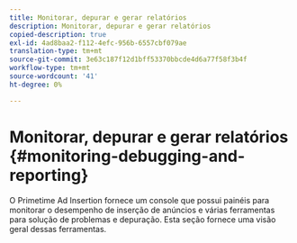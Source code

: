 ```yaml
---
title: Monitorar, depurar e gerar relatórios
description: Monitorar, depurar e gerar relatórios
copied-description: true
exl-id: 4ad8baa2-f112-4efc-956b-6557cbf079ae
translation-type: tm+mt
source-git-commit: 3e63c187f12d1bff53370bbcde4d6a77f58f3b4f
workflow-type: tm+mt
source-wordcount: '41'
ht-degree: 0%

---
```


# Monitorar, depurar e gerar relatórios {#monitoring-debugging-and-reporting}

O Primetime Ad Insertion fornece um console que possui painéis para monitorar o desempenho de inserção de anúncios e várias ferramentas para solução de problemas e depuração. Esta seção fornece uma visão geral dessas ferramentas.
